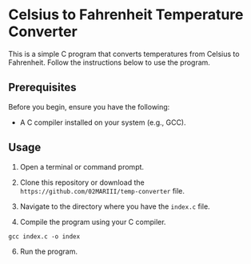 # Celsius to Fahrenheit Temperature Converter

This is a simple C program that converts temperatures from Celsius to Fahrenheit. Follow the instructions below to use the program.
<br/>
<img align="center" src="https://static01.nyt.com/newsgraphics/2018/09/28/ipcc-1-5-report/160f16aea85341d46e2200746d961c3be9b7e331/Chart_lg.gif" alt="" />
## Prerequisites

Before you begin, ensure you have the following:

- A C compiler installed on your system (e.g., GCC).

## Usage

1. Open a terminal or command prompt.

2. Clone this repository or download the `https://github.com/02MARIII/temp-converter` file.

3. Navigate to the directory where you have the `index.c` file.

4. Compile the program using your C compiler.
```
gcc index.c -o index
```

6. Run the program.
